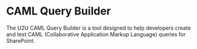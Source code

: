 # CAML Query Builder

The U2U CAML Query Builder is a tool designed to help developers create and test CAML (Collaborative Application Markup Language) queries for SharePoint. 
